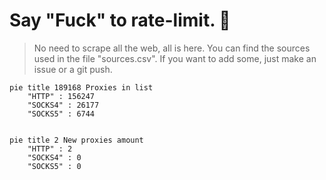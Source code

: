 
# Say "Fuck" to rate-limit. 🖕

> No need to scrape all the web, all is here.
>You can find the sources used in the file "sources.csv".
> If you want to add some, just make an issue or a git push.


```mermaid
pie title 189168 Proxies in list
    "HTTP" : 156247
    "SOCKS4" : 26177
    "SOCKS5" : 6744
            
```

```mermaid
pie title 2 New proxies amount
    "HTTP" : 2
    "SOCKS4" : 0
    "SOCKS5" : 0
```
        